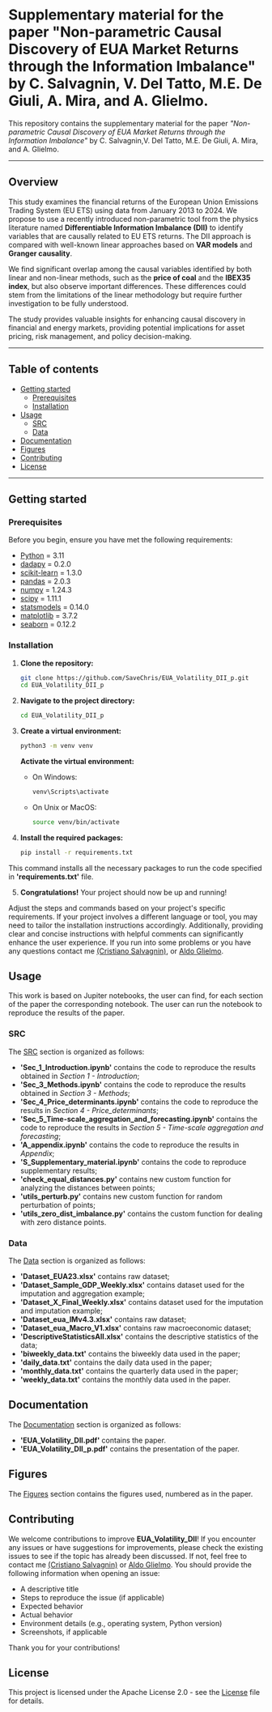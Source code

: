 # Supplementary material for the paper "Non-parametric Causal Discovery of EUA Market Returns through the Information Imbalance" by C. Salvagnin, V. Del Tatto, M.E. De Giuli, A. Mira, and  A. Glielmo.
This repository contains the supplementary material for the paper *"Non-parametric Causal Discovery of EUA Market Returns through the Information Imbalance"* by C. Salvagnin,V. Del Tatto, M.E. De Giuli, A. Mira, and A. Glielmo.

---

## Overview
This study examines the financial returns of the European Union Emissions Trading System (EU ETS) using data from January 2013 to 2024. We propose to use a recently introduced non-parametric tool from the physics literature named **Differentiable Information Imbalance (DII)** to identify variables that are causally related to EU ETS returns. The DII approach is compared with well-known linear approaches based on **VAR models** and **Granger causality**. 

We find significant overlap among the causal variables identified by both linear and non-linear methods, such as the **price of coal** and the **IBEX35 index**, but also observe important differences. These differences could stem from the limitations of the linear methodology but require further investigation to be fully understood. 

The study provides valuable insights for enhancing causal discovery in financial and energy markets, providing potential implications for asset pricing, risk management, and policy decision-making.

---

## Table of contents
- [Getting started](#getting-started)
  - [Prerequisites](#prerequisites)
  - [Installation](#installation)
- [Usage](#usage)
  - [SRC](#src)
  - [Data](#data)
- [Documentation](#documentation)
- [Figures](#figures)
- [Contributing](#contributing)
- [License](#license)

---

## Getting started

### Prerequisites
Before you begin, ensure you have met the following requirements:
- [Python](https://www.python.org/) = 3.11
- [dadapy](https://dadapy.readthedocs.io/en/latest/#) = 0.2.0
- [scikit-learn](https://scikit-learn.org/stable/) = 1.3.0
- [pandas](https://pandas.pydata.org/) = 2.0.3
- [numpy](https://numpy.org/) = 1.24.3
- [scipy](https://www.scipy.org/) = 1.11.1
- [statsmodels](https://www.statsmodels.org/stable/index.html) = 0.14.0
- [matplotlib](https://matplotlib.org/) = 3.7.2
- [seaborn](https://seaborn.pydata.org/) = 0.12.2

### Installation
1. **Clone the repository:**
   ```bash
   git clone https://github.com/SaveChris/EUA_Volatility_DII_p.git
   cd EUA_Volatility_DII_p

2. **Navigate to the project directory:**

   ```bash
   cd EUA_Volatility_DII_p
   ```

3. **Create a virtual environment:**

   ```bash
   python3 -m venv venv
   ```
   **Activate the virtual environment:**
    - On Windows:
        ```bash
        venv\Scripts\activate
        ```
    - On Unix or MacOS:
        ```bash
        source venv/bin/activate
        ```

4. **Install the required packages:**

   ```bash
   pip install -r requirements.txt
   ```
This command installs all the necessary packages to run the code specified in **'requirements.txt'** file.

5. **Congratulations!**
Your project should now be up and running!

Adjust the steps and commands based on your project's specific requirements. If your project involves a different language or tool, you may need to tailor the installation instructions accordingly. Additionally, providing clear and concise instructions with helpful comments can significantly enhance the user experience. If you run into some problems or you have any questions contact me [(Cristiano Salvagnin)](mailto:cristiano.salvagnin@gmail.com), or [Aldo Glielmo](mailto:aldo.glielmo@gmail.com).

## Usage
This work is based on Jupiter notebooks, the user can find, for each section of the paper the corresponding notebook. The user can run the notebook to reproduce the results of the paper.

### SRC
The [SRC](https://github.com/SaveChris/EUA_Volatility_DII_p/tree/main/SRC) section is organized as follows:
- **'Sec_1_Introduction.ipynb'** contains the code to reproduce the results obtained in *Section 1 - Introduction*;
- **'Sec_3_Methods.ipynb'** contains the code to reproduce the results obtained in *Section 3 - Methods*;
- **'Sec_4_Price_determinants.ipynb'** contains the code to reproduce the results in *Section 4 - Price_determinants*;
- **'Sec_5_Time-scale_aggregation_and_forecasting.ipynb'** contains the code to reproduce the results in *Section 5 - Time-scale aggregation and forecasting*;
- **'A_appendix.ipynb'** contains the code to reproduce the results in *Appendix*;
- **'S_Supplementary_material.ipynb'** contains the code to reproduce supplementary results;
- **'check_equal_distances.py'** contains new custom function for analyzing the distances between points;
- **'utils_perturb.py'** contains new custom function for random perturbation of points;
- **'utils_zero_dist_imbalance.py'** contains the custom function for dealing with zero distance points. 

### Data
The [Data](https://github.com/SaveChris/EUA_Volatility_DII_p/tree/main/Data) section is organized as follows:
- **'Dataset_EUA23.xlsx'** contains raw dataset;
- **'Dataset_Sample_GDP_Weekly.xlsx'** contains dataset used for the imputation and aggregation example;
- **'Dataset_X_Final_Weekly.xlsx'** contains dataset used for the imputation and imputation example;
- **'Dataset_eua_IMv4.3.xlsx'** contains raw dataset;
- **'Dataset_eua_Macro_V1.xlsx'** contains raw macroeconomic dataset;
- **'DescriptiveStatisticsAll.xlsx'** contains the descriptive statistics of the data;
- **'biweekly_data.txt'** contains the biweekly data used in the paper;
- **'daily_data.txt'** contains the daily data used in the paper;
- **'monthly_data.txt'** contains the quarterly data used in the paper;
- **'weekly_data.txt'** contains the monthly data used in the paper.

## Documentation
The [Documentation](https://github.com/SaveChris/EUA_Volatility_DII_p/tree/main/Documentation) section is organized as follows:
- **'EUA_Volatility_DII.pdf'** contains the paper.
- **'EUA_Volatility_DII_p.pdf'** contains the presentation of the paper.

## Figures
The [Figures](https://github.com/SaveChris/EUA_Volatility_DII_p/tree/main/Figures) section contains the figures used, numbered as in the paper.

## Contributing
We welcome contributions to improve **EUA_Volatility_DII**!
If you encounter any issues or have suggestions for improvements, please check the existing issues to see if the topic has already been discussed. If not, feel free to contact me [(Cristiano Salvagnin)](mailto:c.salvagnin@unibs.it) or [Aldo Glielmo](mailto:aldo.glielmo@gmail.com).
You should provide the following information when opening an issue:

- A descriptive title
- Steps to reproduce the issue (if applicable)
- Expected behavior
- Actual behavior
- Environment details (e.g., operating system, Python version)
- Screenshots, if applicable

Thank you for your contributions!

## License
This project is licensed under the Apache License 2.0 - see the [License](LICENSE.txt) file for details.